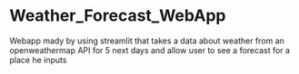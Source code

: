 # Weather_Forecast_WebApp
Webapp mady by using streamlit that takes a data about weather from an openweathermap API for 5 next days and allow user to see a forecast for a place he inputs 
